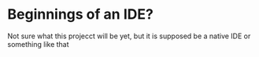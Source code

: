 # Beginnings of an IDE?

Not sure what this projecct will be yet, but it is supposed be a native IDE or something like that
